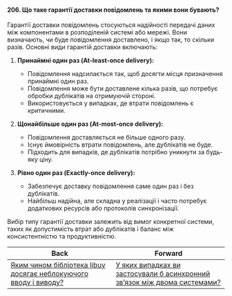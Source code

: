 #### 206. Що таке гарантії доставки повідомлень та якими вони бувають?

Гарантії доставки повідомлень стосуються надійності передачі даних між компонентами в розподіленій системі або мережі. Вони визначають, чи буде повідомлення доставлено, і якщо так, то скільки разів. Основні види гарантій доставки включають:

1. **Принаймні один раз (At-least-once delivery):**
   - Повідомлення надсилається так, щоб досягти місця призначення принаймні один раз.
   - Повідомлення може бути доставлене кілька разів, що потребує обробки дублікатів на отримуючій стороні.
   - Використовується у випадках, де втрати повідомлень є критичними.

2. **Щонайбільше один раз (At-most-once delivery):**
   - Повідомлення доставляється не більше одного разу.
   - Існує ймовірність втрати повідомлень, але дублікатів не буде.
   - Підходить для випадків, де дублікатів потрібно уникнути за будь-яку ціну.

3. **Рівно один раз (Exactly-once delivery):**
   - Забезпечує доставку повідомлення саме один раз і без дублікатів.
   - Найбільш надійна, але складна у реалізації і часто потребує додаткових ресурсів або протоколів синхронізації.

Вибір типу гарантії доставки залежить від вимог конкретної системи, таких як допустимість втрат або дублікатів і баланс між консистентністю та продуктивністю.

| Back | Forward |
|---|---|
| [Яким чином бібліотека libuv досягає неблокуючого вводу і виводу?](/ua/senior/nodejs/how-does-the-library-libuv-achieve-nonblocking-input-and-output.md)  | [У яких випадках ви застосували б асинхронний зв’язок між двома системами?](/ua/senior/nodejs/207-in-what-cases-would-you-use-asynchronous-connection-between-two-systems.md) |